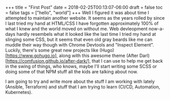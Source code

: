 +++
title = "First Post"
date = 2018-02-25T00:13:07-06:00
draft = false
toc = false
tags = ["hello", "world"]
+++
Well I figured it was about time I attempted to maintain another website. It seems as the years rolled by since I last tried my hand at HTML/CSS I have forgotten approximately 100% of what I knew and the world moved on without me. Web devleopment now-a-days hardly resembels what it looked like the last time I tried my hand at slinging some CSS, but it seems that even old gray beards like me can muddle their way though with Chrome Devtools and "Inspect Element". Luckily, there's some great new projects like (Hugo)[https://www.gohugo.io], along with this awesome theme (After Darl)[https://comfusion.github.io/after-dark/], that I can use to help me get back in the swing of things, who knows, maybe I'll start writing some SCSS or doing some of that NPM stuff all the kids are talking about now.

I am going to try and write more about the stuff I am working with lately (Ansible, Terraform) and stuff that I am trying to learn (CI/CD, Automation, Kubernetes).
